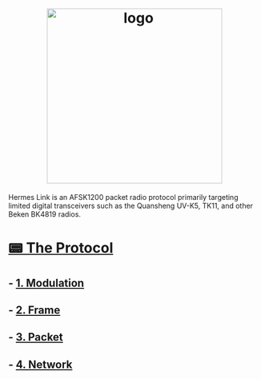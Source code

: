 <h1 align="center">
  <img alt="logo" src="https://github.com/user-attachments/assets/16968947-be8a-47e0-9367-90a60efec92d" width="350px"/><br/>
</h1>

Hermes Link is an AFSK1200 packet radio protocol primarily targeting limited digital transceivers such as the Quansheng UV-K5, TK11, and other Beken BK4819 radios.

# [📟 The Protocol](https://github.com/qshosfw/hermes/wiki/📟-The-Protocol)
## - [1. Modulation](https://github.com/qshosfw/hermes/wiki/1.-Modulation)
## - [2. Frame](https://github.com/qshosfw/hermes/wiki/2.-Frame)
## - [3. Packet](https://github.com/qshosfw/hermes/wiki/3.-Packet)
## - [4. Network](https://github.com/qshosfw/hermes/wiki/4.-Network)
